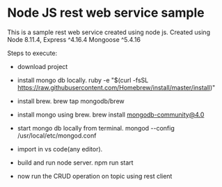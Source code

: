 # Node JS rest web service sample

This is a sample rest web service created using node js.
Created using Node 8.11.4, Express ^4.16.4 Mongoose ^5.4.16

Steps to execute:
- download project
- install mongo db locally. 
ruby -e "$(curl -fsSL https://raw.githubusercontent.com/Homebrew/install/master/install)"   
-   install brew.
brew tap mongodb/brew   
-   install mongo using brew.
brew install mongodb-community@4.0

- start mongo db locally from terminal.
mongod --config /usr/local/etc/mongod.conf

- import in vs code(any editor).
- build and run node server.
npm run start
- now run the CRUD operation on topic using rest client
